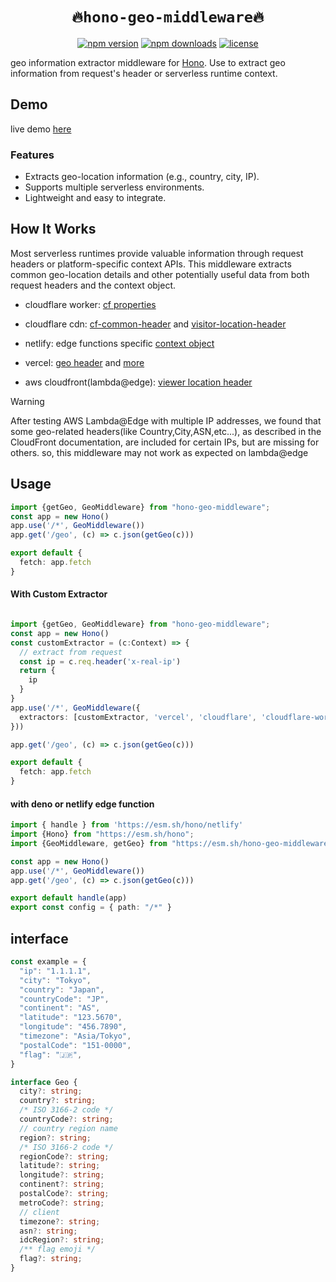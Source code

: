 <h1 align="center"> <code>🔥hono-geo-middleware🔥</code> </h1>


<div align="center">

[![npm version](https://img.shields.io/npm/v/hono-geo-middleware.svg)](https://npmjs.org/package/hono-geo-middleware "View this project on NPM")
[![npm downloads](https://img.shields.io/npm/dm/hono-geo-middleware)](https://www.npmjs.com/package/hono-geo-middleware)
[![license](https://img.shields.io/npm/l/hono-geo-middleware)](LICENSE)

</div>


geo information extractor middleware for [Hono](https://hono.dev/). Use to
extract geo information from request's header or serverless runtime context.

## Demo
live demo [here](https://hono-geo-middleware.vercel.app)


### Features
- Extracts geo-location information (e.g., country, city, IP).
- Supports multiple serverless environments.
- Lightweight and easy to integrate.
## How It Works

Most serverless runtimes provide valuable information through request headers or platform-specific context APIs. This middleware extracts common geo-location details and other potentially useful data from both request headers and the context object.


- cloudflare worker: [cf properties](https://developers.cloudflare.com/workers/runtime-apis/request/#incomingrequestcfproperties)

- cloudflare cdn: [cf-common-header](https://developers.cloudflare.com/fundamentals/reference/http-request-headers/#cf-ipcountry) and [visitor-location-header](https://developers.cloudflare.com/rules/transform/managed-transforms/reference/#add-visitor-location-headers)

- netlify: edge functions specific [context object](https://docs.netlify.com/edge-functions/api/#netlify-specific-context-object)

- vercel: [geo header](https://vercel.com/guides/geo-ip-headers-geolocation-vercel-functions) and [more](https://github.com/vercel/vercel/blob/main/packages/functions/src/headers.ts)

- aws cloudfront(lambda@edge): [viewer location header](https://docs.aws.amazon.com/AmazonCloudFront/latest/DeveloperGuide/adding-cloudfront-headers.html#cloudfront-headers-viewer-location)

> [!WARNING]  
> After testing AWS Lambda@Edge with multiple IP addresses, we found that some geo-related headers(like Country,City,ASN,etc...), as described in the CloudFront documentation, are included for certain IPs, but are missing for others. so, this middleware may not work as expected on lambda@edge

## Usage

```ts
import {getGeo, GeoMiddleware} from "hono-geo-middleware";
const app = new Hono()
app.use('/*', GeoMiddleware())
app.get('/geo', (c) => c.json(getGeo(c)))

export default {
  fetch: app.fetch
}
```


#### With Custom Extractor
```ts

import {getGeo, GeoMiddleware} from "hono-geo-middleware";
const app = new Hono()
const customExtractor = (c:Context) => {
  // extract from request
  const ip = c.req.header('x-real-ip')
  return {
    ip
  }
}
app.use('/*', GeoMiddleware({
  extractors: [customExtractor, 'vercel', 'cloudflare', 'cloudflare-worker'],
}))

app.get('/geo', (c) => c.json(getGeo(c)))

export default {
  fetch: app.fetch
}
```

#### with deno or netlify edge function
```ts
import { handle } from 'https://esm.sh/hono/netlify'
import {Hono} from "https://esm.sh/hono";
import {GeoMiddleware, getGeo} from "https://esm.sh/hono-geo-middleware";

const app = new Hono()
app.use('/*', GeoMiddleware())
app.get('/geo', (c) => c.json(getGeo(c)))

export default handle(app)
export const config = { path: "/*" }
```

## interface
```ts
const example = {
  "ip": "1.1.1.1",
  "city": "Tokyo",
  "country": "Japan",
  "countryCode": "JP",
  "continent": "AS",
  "latitude": "123.5670",
  "longitude": "456.7890",
  "timezone": "Asia/Tokyo",
  "postalCode": "151-0000",
  "flag": "🇯🇵",
}
```

```ts
interface Geo {
  city?: string;
  country?: string;
  /* ISO 3166-2 code */
  countryCode?: string;
  // country region name
  region?: string;
  /* ISO 3166-2 code */
  regionCode?: string;
  latitude?: string;
  longitude?: string;
  continent?: string;
  postalCode?: string;
  metroCode?: string;
  // client
  timezone?: string;
  asn?: string;
  idcRegion?: string;
  /** flag emoji */
  flag?: string;
}


```
